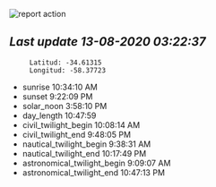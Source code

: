 ![report action](https://github.com/matiasz8/actions-for-reports/workflows/report%20action/badge.svg?branch=develop) 


## *****Last update 13-08-2020 03:22:37*****



		 Latitud: -34.61315
		 Longitud: -58.37723

 - sunrise 	 10:34:10 AM
 - sunset 	 9:22:09 PM
 - solar_noon 	 3:58:10 PM
 - day_length 	 10:47:59
 - civil_twilight_begin 	 10:08:14 AM
 - civil_twilight_end 	 9:48:05 PM
 - nautical_twilight_begin 	 9:38:31 AM
 - nautical_twilight_end 	 10:17:49 PM
 - astronomical_twilight_begin 	 9:09:07 AM
 - astronomical_twilight_end 	 10:47:13 PM
